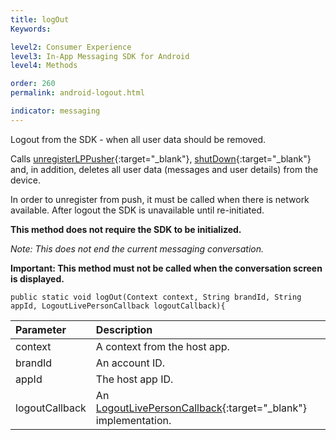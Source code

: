 ```yaml
---
title: logOut
Keywords:

level2: Consumer Experience
level3: In-App Messaging SDK for Android
level4: Methods

order: 260
permalink: android-logout.html

indicator: messaging
---
```


Logout from the SDK - when all user data should be removed.

Calls [unregisterLPPusher](android-unregisterlppusher.html){:target="_blank"}, [shutDown](android-shutdown.html){:target="_blank"} and, in addition, deletes all user data (messages and user details) from the device. 

In order to unregister from push, it must be called when there is network available. After logout the SDK is unavailable until re-initiated.

**This method does not require the SDK to be initialized.** 

*Note: This does not end the current messaging conversation.*

**Important: This method must not be called when the conversation screen is displayed.**
	
`public static void logOut(Context context, String brandId, String appId, LogoutLivePersonCallback logoutCallback){`

| Parameter | Description |
| :--- | :--- |
| context | A context from the host app. |
| brandId | An account ID. |
| appId | The host app ID. |
| logoutCallback | An [LogoutLivePersonCallback](android-callbacks-index.html){:target="_blank"} implementation. |
